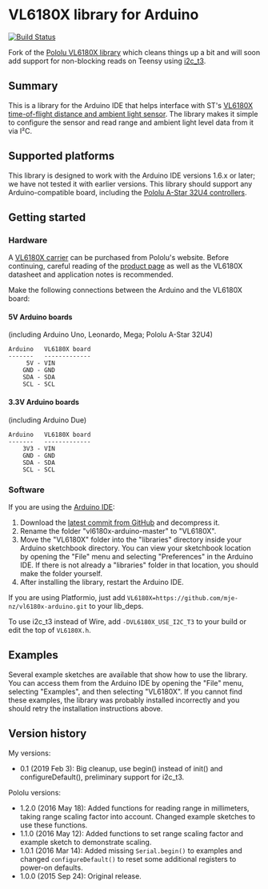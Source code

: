 # VL6180X library for Arduino

[![Build Status](https://travis-ci.org/mje-nz/vl6180x-arduino.svg?branch=master)](https://travis-ci.org/mje-nz/vl6180x-arduino)<br/>

Fork of the [Pololu VL6180X library](https://github.com/pololu/vl6180x-arduino) which cleans things up a bit and will soon add support for non-blocking reads on Teensy using [i2c_t3](https://github.com/nox771/i2c_t3).

## Summary

This is a library for the Arduino IDE that helps interface with ST's [VL6180X time-of-flight distance and ambient light sensor](https://www.pololu.com/product/2489).  The library makes it simple to configure the sensor and read range and ambient light level data from it via I&sup2;C.

## Supported platforms

This library is designed to work with the Arduino IDE versions 1.6.x or later; we have not tested it with earlier versions.  This library should support any Arduino-compatible board, including the [Pololu A-Star 32U4 controllers](https://www.pololu.com/category/149/a-star-programmable-controllers).

## Getting started

### Hardware

A [VL6180X carrier](https://www.pololu.com/product/2489) can be purchased from Pololu's website.  Before continuing, careful reading of the [product page](https://www.pololu.com/product/2489) as well as the VL6180X datasheet and application notes is recommended.

Make the following connections between the Arduino and the VL6180X board:

#### 5V Arduino boards

(including Arduino Uno, Leonardo, Mega; Pololu A-Star 32U4)

    Arduino   VL6180X board
    -------   -------------
         5V - VIN
        GND - GND
        SDA - SDA
        SCL - SCL

#### 3.3V Arduino boards

(including Arduino Due)

    Arduino   VL6180X board
    -------   -------------
        3V3 - VIN
        GND - GND
        SDA - SDA
        SCL - SCL

### Software

If you are using the [Arduino IDE](http://www.arduino.cc/en/Main/Software):

1. Download the [latest commit from GitHub](https://github.com/mje-nz/vl6180x-arduino/archive/master.zip) and decompress it.
2. Rename the folder "vl6180x-arduino-master" to "VL6180X".
3. Move the "VL6180X" folder into the "libraries" directory inside your Arduino sketchbook directory.  You can view your sketchbook location by opening the "File" menu and selecting "Preferences" in the Arduino IDE.  If there is not already a "libraries" folder in that location, you should make the folder yourself.
4. After installing the library, restart the Arduino IDE.

If you are using Platformio, just add `VL6180X=https://github.com/mje-nz/vl6180x-arduino.git` to your lib_deps.

To use i2c_t3 instead of Wire, add `-DVL6180X_USE_I2C_T3` to your build or edit the top of `VL6180X.h`.

## Examples

Several example sketches are available that show how to use the library. You can access them from the Arduino IDE by opening the "File" menu, selecting "Examples", and then selecting "VL6180X". If you cannot find these examples, the library was probably installed incorrectly and you should retry the installation instructions above.

## Version history

My versions:

* 0.1 (2019 Feb 3): Big cleanup, use begin() instead of init() and configureDefault(), preliminary support for i2c_t3.

Pololu versions:

* 1.2.0 (2016 May 18): Added functions for reading range in millimeters, taking range scaling factor into account. Changed example sketches to use these functions.
* 1.1.0 (2016 May 12): Added functions to set range scaling factor and example sketch to demonstrate scaling.
* 1.0.1 (2016 Mar 14): Added missing `Serial.begin()` to examples and changed `configureDefault()` to reset some additional registers to power-on defaults.
* 1.0.0 (2015 Sep 24): Original release.
